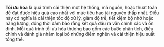 **Tối ưu hóa** là quá trình cải thiện một hệ thống, mã nguồn, hoặc thuật toán để đạt được hiệu quả cao nhất với mức tiêu hao tài nguyên thấp nhất. Điều này có nghĩa là cải thiện tốc độ xử lý, giảm độ trễ, tiết kiệm bộ nhớ hoặc năng lượng, đồng thời đảm bảo rằng kết quả đầu ra vẫn chính xác và ổn định. Mỗi quá trình tối ưu hóa thường bao gồm các bước phân tích, điều chỉnh và đánh giá nhằm loại bỏ những điểm nghẽn và cải thiện hiệu suất tổng thể.